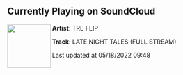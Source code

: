 ## Currently Playing on SoundCloud

[<img align="left" width="100" src="https://i1.sndcdn.com/artworks-yQHrZOu3Mo43zoN0-CT9FhQ-t500x500.jpg">](https://soundcloud.com/3treflip/late-night-tales-full-stream)

**Artist**: TRE FLIP 

**Track**: LATE NIGHT TALES (FULL STREAM)

Last updated at 05/18/2022 09:48
